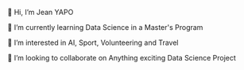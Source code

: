 👋 Hi, I’m Jean YAPO

🌱 I’m currently learning Data Science in a Master's Program

👀 I’m interested in AI, Sport, Volunteering and Travel

💞️ I’m looking to collaborate on Anything exciting Data Science Project
